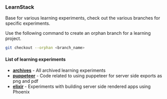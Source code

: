 ### LearnStack
Base for various learning experiments, check out the various branches for specific experiments.

Use the following command to create an orphan branch for a learning project.

``` bash
git checkout --orphan <branch_name>
```

#### List of learning experiments

- [**archives**](https://github.com/hashd/LearnStack/tree/archives) - All archived learning experiments
- [**puppeteer**](https://github.com/hashd/LearnStack/tree/puppeteer) - Code related to using puppeteer for server side exports as png and pdf
- [**elixir**](https://github.com/hashd/LearnStack/tree/elixir) - Experiments with building server side rendered apps using Phoenix